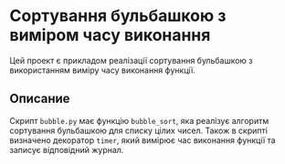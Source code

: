 # Сортування бульбашкою з виміром часу виконання

Цей проект є прикладом реалізації сортування бульбашкою з використанням виміру часу виконання функції.
## Описание

Скрипт `bubble.py` має функцію `bubble_sort`, яка  реалізує алгоритм сортування бульбашкою для списку цілих чисел. 
Також в скрипті визначено декоратор `timer`, який вимірює час виконання функції та записує відповідний журнал.
